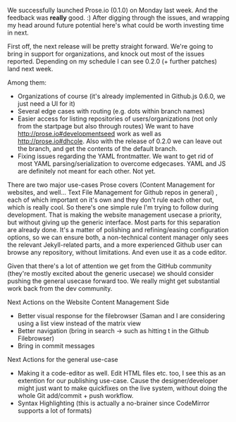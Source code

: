We successfully launched Prose.io (0.1.0) on Monday last week. And the feedback was **really** good. :) After digging through the issues, and wrapping my head around future potential here's what could be worth investing time in next.

First off, the next release will be pretty straight forward. We're going to bring in support for organizations, and knock out most of the issues reported. Depending on my schedule I can see 0.2.0 (+ further patches) land next week.

Among them:

- Organizations of course (it's already implemented in Github.js 0.6.0, we just need a UI for it)
- Several edge cases with routing (e.g. dots within branch names)
- Easier access for listing repositories of users/organizations (not only from the startpage but also through routes)
  We want to have http://prose.io#developmentseed work as well as http://prose.io#dhcole. Also with the release of 0.2.0 we can leave out the branch, and get the contents of the default branch.
- Fixing issues regarding the YAML frontmatter. We want to get rid of most YAML parsing/serialization to overcome edgecases. YAML and JS are definitely not meant for each other. Not yet.

There are two major use-cases Prose covers (Content Management for websites, and well... Text File Management for Github repos in general) , each of which important on it's own and they don't rule each other out, which is really cool. So there's one simple rule I'm trying to follow during development. That is making the website management usecase a priority, but without giving up the generic interface. Most parts for this separation are already done. It's a matter of polishing and refining/easing configuration options, so we can ensure both, a non-technical content manager only sees the relevant Jekyll-related parts, and a more experienced Github user can browse any repository, without limitations. And even use it as a code editor.

Given that there's a lot of attention we get from the GitHub community (they're mostly excited about the generic usecase) we should consider pushing the general usecase forward too. We really might get substantial work back from the dev community.

Next Actions on the Website Content Management Side

- Better visual response for the filebrowser (Saman and I are considering using a list view instead of the matrix view 
- Better navigation (bring in search -> such as hitting t in the Github Filebrowser)
- Bring in commit messages


Next Actions for the general use-case

- Making it a code-editor as well. Edit HTML files etc. too, I see this as an extention for our publishing use-case. Cause the designer/developer might just want to make quickfixes on the live system, without doing the whole Git add/commit + push workflow.
- Syntax Highlighting (this is actually a no-brainer since CodeMirror supports a lot of formats)